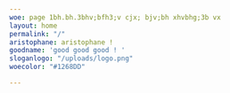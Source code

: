 ```yaml
---
woe: page 1bh.bh.3bhv;bfh3;v cjx; bjv;bh xhvbhg;3b vx
layout: home
permalink: "/"
aristophane: aristophane !
goodname: 'good good good ! '
sloganlogo: "/uploads/logo.png"
woecolor: "#1268DD"

---
```


